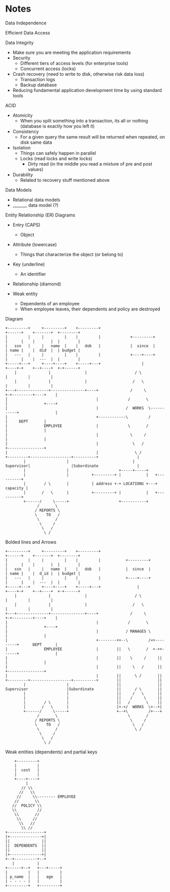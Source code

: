 # Notes
Data Independence

Efficient Data Access

Data Integrity
- Make sure you are meeting the application requirements
- Security
  - Different tiers of access levels (for enterprise tools)
  - Concurrent access (locks)
- Crash recovery (need to write to disk, otherwise risk data loss)
  - Transaction logs 
  - Backup database
- Reducing fundamental application development time by using standard tools

ACID
- Atomicity
  - When you split something into a transaction, its all or nothing (database is exactly how you left it)
- Consistency
  - For a given query the same result will be returned when repeated, on disk same data
- Isolation
  - Things can safely happen in parallel
  - Locks (read locks and write locks)
    - Dirty read (in the middle you read a mixture of pre and post values)
- Durability 
  - Related to recovery stuff mentioned above

Data Models
- Relational data models
- _______ data model (?)

Entity Relationship (ER) Diagrams
- Entry (CAPS)
  - Object 
- Attribute (lowercase)
  - Things that characterize the object (or belong to)
- Key (underline)
  - An identifier
- Relationship (diamond)

- Weak entity 
  - Dependents of an employee 
  - When employee leaves, their dependents and policy are destroyed

Diagram

    +---------+     +---------+    +---------+                                +------+    +-------+  +--------+
    |         |     |         |    |         |             +---------+        |      |    |       |  |        |
    |   ssn   |     |   name  |    |   dob   |             |  since  |        | name |    |  did  |  | budget |
    |   ---   |     |         |    |         |             +----+----+        |      |    |  ---  |  |        |
    +-----+---+     +----+----+    +-----+---+                  |             +----+-+    +--+----+  +-+------+
        |              |               |                     / \                 |         |         |
        |              |               |                    /   \                |         |         |
    +---+--------------+---------------+----+              /     \             +-+---------+----+    |
    |                                       |             /       \            |                +----+
    |                                       |            /  WORKS  \-----------+                |
    |                                       +------------\         /           |     DEPT       |
    |                EMPLOYEE               |             \       /            |                |
    |                                       |              \     /             |                |
    |                                       |               \   /              +----------------+
    |                                       |                \ /
    +---------+------------------+----------+                 |
            |                  |                            |
    Supervisor|                  |Subordinate                 |
            |                  |                      +-----+-----+
            |                  |          +---------+ |           |   +----------+
            |        / \       |          | address +-+ LOCATIONS +---+ capacity |
            |       /   \      |          +---------+ |           |   +----------+
            +------/     \-----+                      +-----------+
                  /       \
                 / REPORTS \
                 \    TO   /
                  \       /
                   \     /
                    \   /
                     \ /


Bolded lines and Arrows


    +---------+     +---------+    +---------+                                +------+    +-------+  +--------+
    |         |     |         |    |         |           +---------+          |      |    |       |  |        |
    |   ssn   |     |   name  |    |   dob   |           |  since  |          | name |    |  d_id |  | budget |
    |   ---   |     |         |    |         |           +----+----+          |      |    |  ---  |  |        |
    +-----+---+     +----+----+    +-----+---+                |               +----+-+    +--+----+  +-+------+
        |              |               |                     / \                 |         |         |
        |              |               |                    /   \                |         |         |
    +---+--------------+---------------+----+              /     \             +-+---------+----+    |
    |                                       |             /       \            |                +----+
    |                                       |            / MANAGES \           |                |
    |                                       +--------++--\         /<+---------+      DEPT      |
    |                EMPLOYEE               |        ||   \       /  +-++------+                |
    |                                       |        ||    \     /     ||      |                |
    |                                       |        ||     \   /      ||      +----------------+
    |                                       |        ||      \ /       ||
    +---------+------------------+----------+        ||                ||
            |                  |                     ||                ||
    Supervisor                 |Subordinate          ||      / \       ||
            |                  |                     ||     /   \      ||
            |                  |                     ||    /     \     ||
            |        / \       |                     ||   /       \    ||
            |       /   \      |                     |+-+/  WORKS  \+--+|
            +------/     \-----+                     +--+\         /+---+
                  /       \                               \       /
                 / REPORTS \                               \     /
                 \    TO   /                                \   /
                  \       /                                  \ /
                   \     /
                    \   /
                     \ /

Weak entities (dependents) and partial keys

        +---------+
        |         |
        |  cost   |
        |         |
        +----+----+
             |
           // \\
          //   \\
         //     \\-------- EMPLOYEE
        //       \\
       //  POLICY \\
       \\         //
        \\       //
         \\     //
          \\   //
           \\ //
    +----------------+
    |+--------------+|
    ||              ||
    ||  DEPENDENTS  ||
    ||              ||
    |+--------------+|
    +--+----------+--+
       |          |
    +------+--+   +---+-----+
    |         |   |         |
    | p_name  |   |   age   |
    | - - - - |   |         |
    +---------+   +---------+


